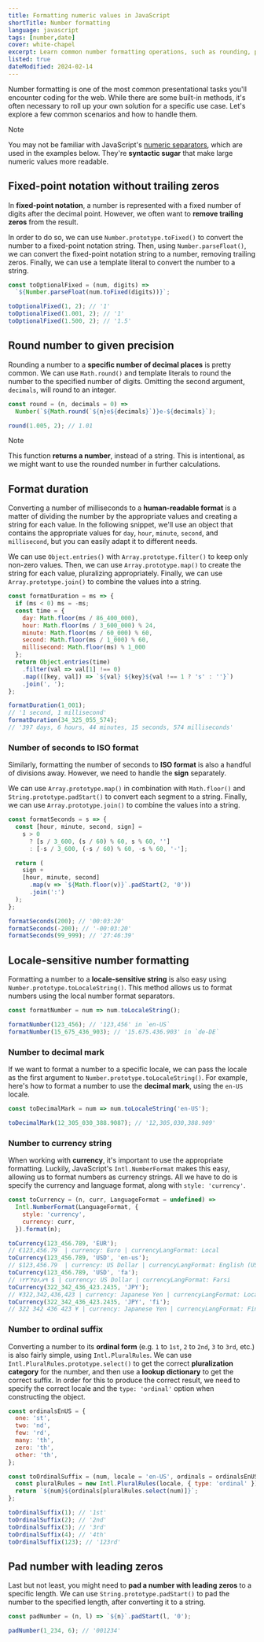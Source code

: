 ```yaml
---
title: Formatting numeric values in JavaScript
shortTitle: Number formatting
language: javascript
tags: [number,date]
cover: white-chapel
excerpt: Learn common number formatting operations, such as rounding, padding, optional decimal marks, currency, seconds, bytes, and more.
listed: true
dateModified: 2024-02-14
---
```


Number formatting is one of the most common presentational tasks you'll encounter coding for the web. While there are some built-in methods, it's often necessary to roll up your own solution for a specific use case. Let's explore a few common scenarios and how to handle them.

> [!NOTE]
>
> You may not be familiar with JavaScript's [numeric separators](/js/s/numeric-separator), which are used in the examples below. They're **syntactic sugar** that make large numeric values more readable.

## Fixed-point notation without trailing zeros

In **fixed-point notation**, a number is represented with a fixed number of digits after the decimal point. However, we often want to **remove trailing zeros** from the result.

In order to do so, we can use `Number.prototype.toFixed()` to convert the number to a fixed-point notation string. Then, using `Number.parseFloat()`, we can convert the fixed-point notation string to a number, removing trailing zeros. Finally, we can use a template literal to convert the number to a string.

```js
const toOptionalFixed = (num, digits) =>
  `${Number.parseFloat(num.toFixed(digits))}`;

toOptionalFixed(1, 2); // '1'
toOptionalFixed(1.001, 2); // '1'
toOptionalFixed(1.500, 2); // '1.5'
```

## Round number to given precision

Rounding a number to a **specific number of decimal places** is pretty common. We can use `Math.round()` and template literals to round the number to the specified number of digits. Omitting the second argument, `decimals`, will round to an integer.

```js
const round = (n, decimals = 0) =>
  Number(`${Math.round(`${n}e${decimals}`)}e-${decimals}`);

round(1.005, 2); // 1.01
```

> [!NOTE]
>
> This function **returns a number**, instead of a string. This is intentional, as we might want to use the rounded number in further calculations.

## Format duration

Converting a number of milliseconds to a **human-readable format** is a matter of dividing the number by the appropriate values and creating a string for each value. In the following snippet, we'll use an object that contains the appropriate values for `day`, `hour`, `minute`, `second`, and `millisecond`, but you can easily adapt it to different needs.

We can use `Object.entries()` with `Array.prototype.filter()` to keep only non-zero values. Then, we can use `Array.prototype.map()` to create the string for each value, pluralizing appropriately. Finally, we can use `Array.prototype.join()` to combine the values into a string.

```js
const formatDuration = ms => {
  if (ms < 0) ms = -ms;
  const time = {
    day: Math.floor(ms / 86_400_000),
    hour: Math.floor(ms / 3_600_000) % 24,
    minute: Math.floor(ms / 60_000) % 60,
    second: Math.floor(ms / 1_000) % 60,
    millisecond: Math.floor(ms) % 1_000
  };
  return Object.entries(time)
    .filter(val => val[1] !== 0)
    .map(([key, val]) => `${val} ${key}${val !== 1 ? 's' : ''}`)
    .join(', ');
};

formatDuration(1_001);
// '1 second, 1 millisecond'
formatDuration(34_325_055_574);
// '397 days, 6 hours, 44 minutes, 15 seconds, 574 milliseconds'
```

### Number of seconds to ISO format

Similarly, formatting the number of seconds to **ISO format** is also a handful of divisions away. However, we need to handle the **sign** separately.

We can use `Array.prototype.map()` in combination with `Math.floor()` and `String.prototype.padStart()` to convert each segment to a string. Finally, we can use `Array.prototype.join()` to combine the values into a string.

```js
const formatSeconds = s => {
  const [hour, minute, second, sign] =
    s > 0
      ? [s / 3_600, (s / 60) % 60, s % 60, '']
      : [-s / 3_600, (-s / 60) % 60, -s % 60, '-'];

  return (
    sign +
    [hour, minute, second]
      .map(v => `${Math.floor(v)}`.padStart(2, '0'))
      .join(':')
  );
};

formatSeconds(200); // '00:03:20'
formatSeconds(-200); // '-00:03:20'
formatSeconds(99_999); // '27:46:39'
```

## Locale-sensitive number formatting

Formatting a number to a **locale-sensitive string** is also easy using `Number.prototype.toLocaleString()`. This method allows us to format numbers using the local number format separators.

```js
const formatNumber = num => num.toLocaleString();

formatNumber(123_456); // '123,456' in `en-US`
formatNumber(15_675_436_903); // '15.675.436.903' in `de-DE`
```

### Number to decimal mark

If we want to format a number to a specific locale, we can pass the locale as the first argument to `Number.prototype.toLocaleString()`. For example, here's how to format a number to use the **decimal mark**, using the `en-US` locale.

```js
const toDecimalMark = num => num.toLocaleString('en-US');

toDecimalMark(12_305_030_388.9087); // '12,305,030,388.909'
```

### Number to currency string

When working with **currency**, it's important to use the appropriate formatting. Luckily, JavaScript's `Intl.NumberFormat` makes this easy, allowing us to format numbers as currency strings. All we have to do is specify the currency and language format, along with `style: 'currency'`.

```js
const toCurrency = (n, curr, LanguageFormat = undefined) =>
  Intl.NumberFormat(LanguageFormat, {
    style: 'currency',
    currency: curr,
  }).format(n);

toCurrency(123_456.789, 'EUR');
// €123,456.79  | currency: Euro | currencyLangFormat: Local
toCurrency(123_456.789, 'USD', 'en-us');
// $123,456.79  | currency: US Dollar | currencyLangFormat: English (USA)
toCurrency(123_456.789, 'USD', 'fa');
// ۱۲۳٬۴۵۶٫۷۹ ؜$ | currency: US Dollar | currencyLangFormat: Farsi
toCurrency(322_342_436_423.2435, 'JPY');
// ¥322,342,436,423 | currency: Japanese Yen | currencyLangFormat: Local
toCurrency(322_342_436_423.2435, 'JPY', 'fi');
// 322 342 436 423 ¥ | currency: Japanese Yen | currencyLangFormat: Finnish
```

### Number to ordinal suffix

Converting a number to its **ordinal form** (e.g. `1` to `1st`, `2` to `2nd`, `3` to `3rd`, etc.) is also fairly simple, using `Intl.PluralRules`. We can use `Intl.PluralRules.prototype.select()` to get the correct **pluralization category** for the number, and then use a **lookup dictionary** to get the correct suffix. In order for this to produce the correct result, we need to specify the correct locale and the `type: 'ordinal'` option when constructing the object.

```js
const ordinalsEnUS = {
  one: 'st',
  two: 'nd',
  few: 'rd',
  many: 'th',
  zero: 'th',
  other: 'th',
};

const toOrdinalSuffix = (num, locale = 'en-US', ordinals = ordinalsEnUS) => {
  const pluralRules = new Intl.PluralRules(locale, { type: 'ordinal' });
  return `${num}${ordinals[pluralRules.select(num)]}`;
};

toOrdinalSuffix(1); // '1st'
toOrdinalSuffix(2); // '2nd'
toOrdinalSuffix(3); // '3rd'
toOrdinalSuffix(4); // '4th'
toOrdinalSuffix(123); // '123rd'
```

## Pad number with leading zeros

Last but not least, you might need to **pad a number with leading zeros** to a specific length. We can use `String.prototype.padStart()` to pad the number to the specified length, after converting it to a string.

```js
const padNumber = (n, l) => `${n}`.padStart(l, '0');

padNumber(1_234, 6); // '001234'
```

